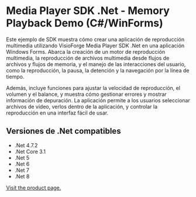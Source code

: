 ﻿# Media Player SDK .Net - Memory Playback Demo (C#/WinForms)

Este ejemplo de SDK muestra cómo crear una aplicación de reproducción multimedia utilizando VisioForge Media Player SDK .Net en una aplicación Windows Forms. Abarca la creación de un motor de reproducción multimedia, la reproducción de archivos multimedia desde flujos de archivos y flujos de memoria, y el manejo de las interacciones del usuario, como la reproducción, la pausa, la detención y la navegación por la línea de tiempo.

Además, incluye funciones para ajustar la velocidad de reproducción, el volumen y el balance, y muestra cómo gestionar errores y mostrar información de depuración. La aplicación permite a los usuarios seleccionar archivos de vídeo, verlos dentro de la aplicación, y controlar la reproducción en una interfaz fácil de usar.

## Versiones de .Net compatibles

- .Net 4.7.2
- .Net Core 3.1
- .Net 5
- .Net 6
- .Net 7
- .Net 8

[Visit the product page.](https://www.visioforge.com/media-player-sdk-net)
